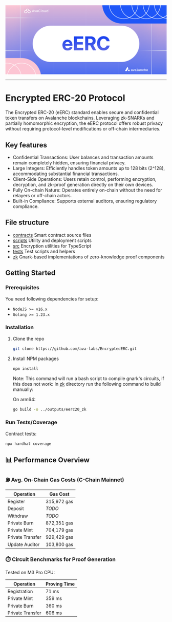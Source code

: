 <div align="center">
  <img src="images/banner.png">
</div>

---

# Encrypted ERC-20 Protocol

The Encrypted ERC-20 (eERC) standard enables secure and confidential token transfers on Avalanche blockchains. Leveraging zk-SNARKs and partially homomorphic encryption, the eERC protocol offers robust privacy without requiring protocol-level modifications or off-chain intermediaries.

## Key features

- Confidential Transactions: User balances and transaction amounts remain completely hidden, ensuring financial privacy.
- Large Integers: Efficiently handles token amounts up to 128 bits (2^128), accommodating substantial financial transactions.
- Client-Side Operations: Users retain control, performing encryption, decryption, and zk-proof generation directly on their own devices.
- Fully On-chain Nature: Operates entirely on-chain without the need for relayers or off-chain actors.
- Built-in Compliance: Supports external auditors, ensuring regulatory compliance.

## File structure

- [contracts](#contracts) Smart contract source files
- [scripts](#scripts) Utility and deployment scripts
- [src](#src) Encryption utilities for TypeScript
- [tests](#tests) Test scripts and helpers
- [zk](#zk) Gnark-based implementations of zero-knowledge proof components

## Getting Started

### Prerequisites

You need following dependencies for setup:

- `NodeJS >= v16.x `
- `Golang >= 1.23.x `

### Installation

1. Clone the repo
   ```sh
   git clone https://github.com/ava-labs/EncryptedERC.git
   ```
2. Install NPM packages

   ```sh
   npm install
   ```

   Note: This command will run a bash script to compile gnark's circuits, if this does not work:
   In [zk](#zk) directory run the following command to build manually:

   On arm64:

   ```sh
   go build -o ../outputs/eerc20_zk
   ```

### Run Tests/Coverage

Contract tests:

```
npx hardhat coverage
```

## 📊 Performance Overview

### ⛽ Avg. On-Chain Gas Costs (C-Chain Mainnet)

| **Operation**    | **Gas Cost**  |
| ---------------- | ------------- |
| Register         | 315,972 gas   |
| Deposit          | _TODO_        |
| Withdraw         | _TODO_        |
| Private Burn     | 872,351 gas   |
| Private Mint     | 704,179 gas   |
| Private Transfer | 929,429 gas   |
| Update Auditor   | 103,800 gas   |

### ⏱️ Circuit Benchmarks for Proof Generation

Tested on M3 Pro CPU:

| **Operation**    | **Proving Time** |
| ---------------- | ---------------- |
| Registration     | 71 ms            |
| Private Mint     | 359 ms           |
| Private Burn     | 360 ms           |
| Private Transfer | 606 ms           |
